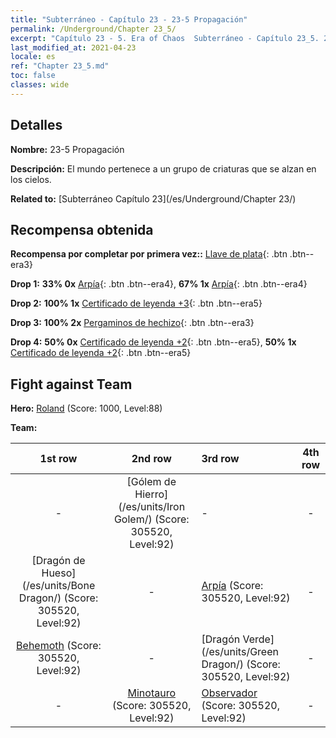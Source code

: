 ```yaml
---
title: "Subterráneo - Capítulo 23 - 23-5 Propagación"
permalink: /Underground/Chapter 23_5/
excerpt: "Capítulo 23 - 5. Era of Chaos  Subterráneo - Capítulo 23_5. 23-5 Propagación"
last_modified_at: 2021-04-23
locale: es
ref: "Chapter 23_5.md"
toc: false
classes: wide
---
```


## Detalles

 **Nombre:** 23-5 Propagación

 **Descripción:** El mundo pertenece a un grupo de criaturas que se alzan en los cielos.

 **Related to:** [Subterráneo Capítulo 23](/es/Underground/Chapter 23/)

## Recompensa obtenida

 **Recompensa por completar por primera vez::** [Llave de plata](/ItemsES/con_693/){: .btn .btn--era3}

 **Drop 1:** **33% 0x** [Arpía](/ItemsES/unt_245/){: .btn .btn--era4}, **67% 1x** [Arpía](/ItemsES/unt_245/){: .btn .btn--era4}

 **Drop 2:** **100% 1x** [Certificado de leyenda +3](/ItemsES/mat_88/){: .btn .btn--era5}

 **Drop 3:** **100% 2x** [Pergaminos de hechizo](/ItemsES/con_694/){: .btn .btn--era3}

 **Drop 4:** **50% 0x** [Certificado de leyenda +2](/ItemsES/mat_81/){: .btn .btn--era5}, **50% 1x** [Certificado de leyenda +2](/ItemsES/mat_81/){: .btn .btn--era5}


## Fight against Team
 **Hero:** [Roland](/es/heroes/Roland/) (Score: 1000, Level:88)

 **Team:**


  | 1st row | 2nd row | 3rd row | 4th row |
  |:----:|:----:|:----|:----:|
  | - | [Gólem de Hierro](/es/units/Iron Golem/) (Score: 305520, Level:92)  | - | - |
  | [Dragón de Hueso](/es/units/Bone Dragon/) (Score: 305520, Level:92)  | - | [Arpía](/es/units/Harpy/) (Score: 305520, Level:92)  | - |
  | [Behemoth](/es/units/Behemoth/) (Score: 305520, Level:92)  | - | [Dragón Verde](/es/units/Green Dragon/) (Score: 305520, Level:92)  | - |
  | - | [Minotauro](/es/units/Minotaur/) (Score: 305520, Level:92)  | [Observador](/es/units/Beholder/) (Score: 305520, Level:92)  | - |


